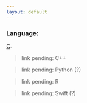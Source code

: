 ```yaml
---
layout: default
---
```


### Language: 
[C](./c-projects.html).

> link pending: C++

> link pending: Python (?)

> link pending: R

> link pending: Swift (?)
